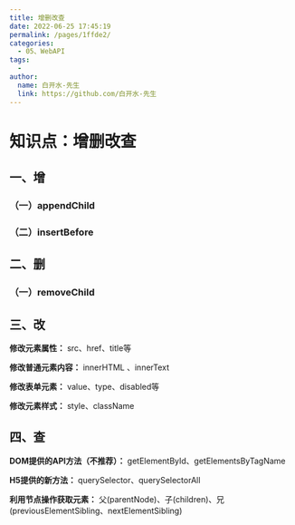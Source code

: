 ```yaml
---
title: 增删改查
date: 2022-06-25 17:45:19
permalink: /pages/1ffde2/
categories:
  - 05、WebAPI
tags:
  - 
author: 
  name: 白开水-先生
  link: https://github.com/白开水-先生
---
```

# 知识点：增删改查

## 一、增

### （一）appendChild

### （二）insertBefore

## 二、删

### （一）removeChild

## 三、改

**修改元素属性：** src、href、title等

**修改普通元素内容：** innerHTML 、innerText

**修改表单元素：** value、type、disabled等

**修改元素样式：** style、className

## 四、查

**DOM提供的API方法（不推荐）：** getElementById、getElementsByTagName

**H5提供的新方法：** querySelector、querySelectorAll

**利用节点操作获取元素：** 父(parentNode)、子(children)、兄(previousElementSibling、nextElementSibling)